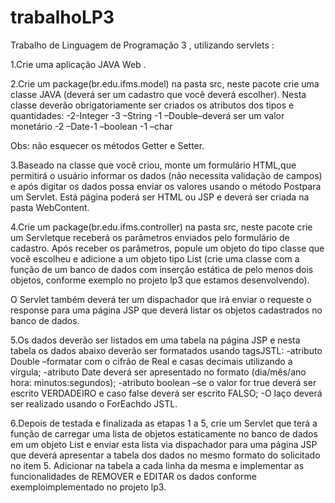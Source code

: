 # trabalhoLP3
Trabalho de Linguagem de Programação 3 , utilizando servlets :


1.Crie uma aplicação JAVA   Web .

2.Crie  um package(br.edu.ifms.model)  na  pasta src,  neste  pacote  crie uma  classe JAVA (deverá  ser  um  cadastro  que  você  deverá  escolher). Nesta classe deverão obrigatoriamente ser criados os atributos dos tipos e quantidades:
-2-Integer
-3 –String
-1 –Double–deverá ser um valor monetário
-2 –Date-1 –boolean
-1 –char 

Obs: não esquecer os métodos Getter e Setter.

3.Baseado  na  classe  que  você  criou,  monte  um  formulário HTML,que permitirá  o  usuário  informar  os  dados  (não  necessita  validação  de campos)  e  após  digitar  os  dados  possa  enviar  os  valores  usando  o método Postpara um Servlet. Está página poderá ser HTML ou JSP e deverá ser criada na pasta WebContent.

4.Crie um package(br.edu.ifms.controller) na pasta src, neste pacote crie um Servletque  receberá  os  parâmetros  enviados  pelo  formulário  de cadastro. Após receber os parâmetros, popule um objeto do tipo classe que você escolheu e adicione a um objeto tipo List (crie uma classe com a  função  de  um  banco  de  dados com  inserção  estática  de  pelo  menos dois objetos,  conforme exemplo    no    projeto    lp3    que    estamos desenvolvendo).

O Servlet também deverá ter um dispachador que irá enviar o requeste o response para uma página JSP que deverá listar os objetos cadastrados no banco de dados. 

5.Os  dados  deverão  ser  listados  em  uma  tabela  na  página  JSP  e  nesta tabela os dados abaixo deverão ser formatados usando tagsJSTL:
-atributo  Double 
–formatar  com  o  cifrão  de  Real  e  casas  decimais utilizando a vírgula;
-atributo  Date  deverá  ser  apresentado  no  formato  (dia/mês/ano hora: minutos:segundos);
-atributo boolean –se o valor for true deverá ser escrito VERDADEIRO e caso false deverá ser escrito FALSO;
-O laço deverá ser realizado usando o ForEachdo JSTL.

6.Depois de testada e finalizada as etapas 1 a 5, crie um Servlet que terá a  função  de  carregar  uma  lista  de  objetos  estaticamente  no  banco  de dados em  um  objeto  List e  enviar  esta  lista  via  dispachador  para uma página  JSP  que  deverá  apresentar a  tabela  dos  dados  no  mesmo formato  do  solicitado  no  item  5.  Adicionar  na  tabela  a  cada  linha  da mesma  e  implementar  as  funcionalidades  de  REMOVER  e  EDITAR  os dados conforme exemploimplementado no projeto lp3.

